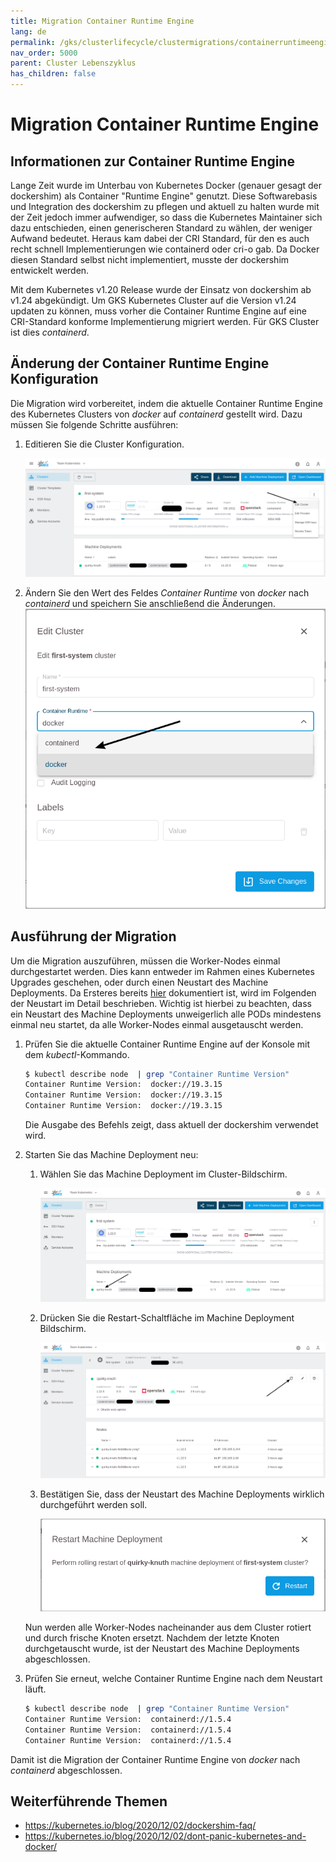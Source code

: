 ```yaml
---
title: Migration Container Runtime Engine
lang: de
permalink: /gks/clusterlifecycle/clustermigrations/containerruntimeengine/
nav_order: 5000
parent: Cluster Lebenszyklus
has_children: false
---
```

<!-- LTeX:  language=de-DE -->
# Migration Container Runtime Engine

## Informationen zur Container Runtime Engine

Lange Zeit wurde im Unterbau von Kubernetes Docker (genauer gesagt der dockershim)
als Container "Runtime Engine" genutzt. Diese Softwarebasis und Integration
des dockershim zu pflegen und aktuell zu halten wurde mit der Zeit jedoch
immer aufwendiger, so dass die Kubernetes Maintainer sich dazu entschieden,
einen generischeren Standard zu wählen, der weniger Aufwand bedeutet. Heraus
kam dabei der CRI Standard, für den es auch recht schnell Implementierungen
wie containerd oder cri-o gab. Da Docker diesen Standard selbst nicht implementiert,
musste der dockershim entwickelt werden.

Mit dem Kubernetes v1.20 Release wurde der Einsatz von dockershim ab v1.24
abgekündigt. Um GKS Kubernetes Cluster auf die Version v1.24 updaten zu
können, muss vorher die Container Runtime Engine auf eine CRI-Standard
konforme Implementierung migriert werden. Für GKS Cluster ist dies
*containerd*.

## Änderung der Container Runtime Engine Konfiguration

Die Migration wird vorbereitet, indem die aktuelle Container Runtime Engine
des Kubernetes Clusters von *docker* auf *containerd* gestellt wird. Dazu
müssen Sie folgende Schritte ausführen:

1. Editieren Sie die Cluster Konfiguration.

   ![edit-cluster-config](edit-cluster.png)

1. Ändern Sie den Wert des Feldes *Container Runtime* von *docker* nach *containerd* und speichern Sie anschließend die Änderungen.
   ![switch-cre-config](switch-cre.png)

## Ausführung der Migration

Um die Migration auszuführen, müssen die Worker-Nodes einmal durchgestartet
werden. Dies kann entweder im Rahmen eines Kubernetes Upgrades geschehen,
oder durch einen Neustart des Machine Deployments. Da Ersteres bereits
[hier](/gks/clusterlifecycle/upgradingacluster/) dokumentiert ist, wird
im Folgenden der Neustart im Detail beschrieben. Wichtig ist hierbei zu
beachten, dass ein Neustart des Machine Deployments unweigerlich alle PODs
mindestens einmal neu startet, da alle Worker-Nodes einmal ausgetauscht
werden.

1. Prüfen Sie die aktuelle Container Runtime Engine auf der Konsole mit dem *kubectl*-Kommando.

   ```bash
   $ kubectl describe node  | grep "Container Runtime Version"
   Container Runtime Version:  docker://19.3.15
   Container Runtime Version:  docker://19.3.15
   Container Runtime Version:  docker://19.3.15
   ```

   Die Ausgabe des Befehls zeigt, dass aktuell der dockershim verwendet wird.

1. Starten Sie das Machine Deployment neu:
    1. Wählen Sie das Machine Deployment im Cluster-Bildschirm.

       ![choose-machinedeployment](choose-machinedeployment.png)

    1. Drücken Sie die Restart-Schaltfläche im Machine Deployment Bildschirm.

       ![click-on-restart-button](click-on-restart-button.png)

    1. Bestätigen Sie, dass der Neustart des Machine Deployments wirklich durchgeführt werden soll.

       ![confirm-restart](confirm-restart.png)

   Nun werden alle Worker-Nodes nacheinander aus dem Cluster rotiert und
   durch frische Knoten ersetzt. Nachdem der letzte Knoten durchgetauscht
   wurde, ist der Neustart des Machine Deployments abgeschlossen.

1. Prüfen Sie erneut, welche Container Runtime Engine nach dem Neustart läuft.

   ```bash
   $ kubectl describe node  | grep "Container Runtime Version"
   Container Runtime Version:  containerd://1.5.4
   Container Runtime Version:  containerd://1.5.4
   Container Runtime Version:  containerd://1.5.4
   ```

Damit ist die Migration der Container Runtime Engine von *docker* nach
*containerd* abgeschlossen.

## Weiterführende Themen

* <https://kubernetes.io/blog/2020/12/02/dockershim-faq/>
* <https://kubernetes.io/blog/2020/12/02/dont-panic-kubernetes-and-docker/>
